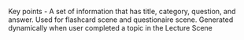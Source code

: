 Key points - A set of information that has title, category, question, and answer. Used for flashcard scene and questionaire scene. Generated dynamically when user completed a topic in the Lecture Scene
